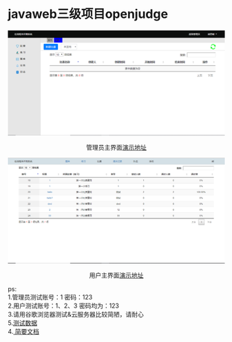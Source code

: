 # javaweb三级项目openjudge
<img src="/demo-picture/管理员主界面.PNG" />
<p align="center">管理员主界面<a href="http://106.13.44.33:8080/openJudge/sup">演示地址</a></p>
<img src="/demo-picture/用户主界面.PNG" />
<p align="center">用户主界面<a href="http://106.13.44.33:8080/openJudge/user">演示地址</a></p> 
ps:<br>
1.管理员测试账号：1 密码：123<br>
2.用户测试账号：1、2、3 密码均为：123<br>
3.请用谷歌浏览器测试&云服务器比较简陋，请耐心<br>
5.<a href="/data/hello.zip">测试数据</a><br>
4.<a href="/docs/课程设计报告熊思敏150104010145.docx">  简要文档</a>
